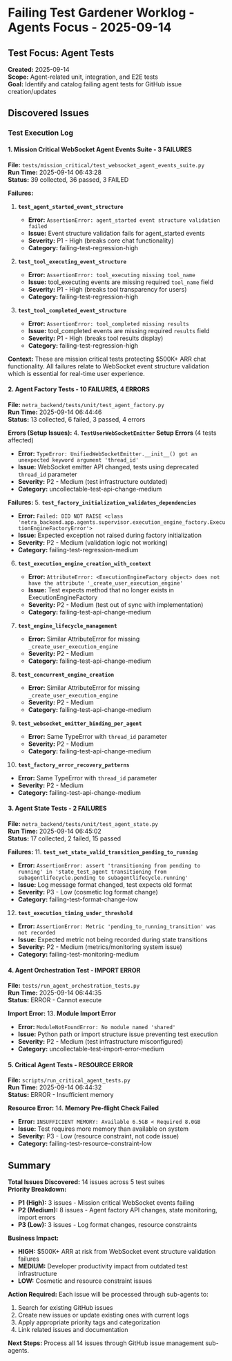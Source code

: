 # Failing Test Gardener Worklog - Agents Focus - 2025-09-14

## Test Focus: Agent Tests
**Created:** 2025-09-14  
**Scope:** Agent-related unit, integration, and E2E tests  
**Goal:** Identify and catalog failing agent tests for GitHub issue creation/updates  

## Discovered Issues

### Test Execution Log

#### 1. Mission Critical WebSocket Agent Events Suite - 3 FAILURES
**File:** `tests/mission_critical/test_websocket_agent_events_suite.py`  
**Run Time:** 2025-09-14 06:43:28  
**Status:** 39 collected, 36 passed, 3 FAILED  

**Failures:**
1. **`test_agent_started_event_structure`**
   - **Error:** `AssertionError: agent_started event structure validation failed`
   - **Issue:** Event structure validation fails for agent_started events
   - **Severity:** P1 - High (breaks core chat functionality)
   - **Category:** failing-test-regression-high

2. **`test_tool_executing_event_structure`** 
   - **Error:** `AssertionError: tool_executing missing tool_name`
   - **Issue:** tool_executing events are missing required `tool_name` field
   - **Severity:** P1 - High (breaks tool transparency for users)
   - **Category:** failing-test-regression-high

3. **`test_tool_completed_event_structure`**
   - **Error:** `AssertionError: tool_completed missing results`
   - **Issue:** tool_completed events are missing required `results` field
   - **Severity:** P1 - High (breaks tool results display)
   - **Category:** failing-test-regression-high

**Context:** These are mission critical tests protecting $500K+ ARR chat functionality. All failures relate to WebSocket event structure validation which is essential for real-time user experience.

#### 2. Agent Factory Tests - 10 FAILURES, 4 ERRORS
**File:** `netra_backend/tests/unit/test_agent_factory.py`  
**Run Time:** 2025-09-14 06:44:46  
**Status:** 13 collected, 6 failed, 3 passed, 4 errors  

**Errors (Setup Issues):**
4. **`TestUserWebSocketEmitter` Setup Errors** (4 tests affected)
   - **Error:** `TypeError: UnifiedWebSocketEmitter.__init__() got an unexpected keyword argument 'thread_id'`
   - **Issue:** WebSocket emitter API changed, tests using deprecated `thread_id` parameter
   - **Severity:** P2 - Medium (test infrastructure outdated)
   - **Category:** uncollectable-test-api-change-medium

**Failures:**
5. **`test_factory_initialization_validates_dependencies`**
   - **Error:** `Failed: DID NOT RAISE <class 'netra_backend.app.agents.supervisor.execution_engine_factory.ExecutionEngineFactoryError'>`
   - **Issue:** Expected exception not raised during factory initialization
   - **Severity:** P2 - Medium (validation logic not working)
   - **Category:** failing-test-regression-medium

6. **`test_execution_engine_creation_with_context`**
   - **Error:** `AttributeError: <ExecutionEngineFactory object> does not have the attribute '_create_user_execution_engine'`
   - **Issue:** Test expects method that no longer exists in ExecutionEngineFactory
   - **Severity:** P2 - Medium (test out of sync with implementation)
   - **Category:** failing-test-api-change-medium

7. **`test_engine_lifecycle_management`**
   - **Error:** Similar AttributeError for missing `_create_user_execution_engine`
   - **Severity:** P2 - Medium
   - **Category:** failing-test-api-change-medium

8. **`test_concurrent_engine_creation`**
   - **Error:** Similar AttributeError for missing `_create_user_execution_engine`
   - **Severity:** P2 - Medium
   - **Category:** failing-test-api-change-medium

9. **`test_websocket_emitter_binding_per_agent`**
   - **Error:** Same TypeError with `thread_id` parameter
   - **Severity:** P2 - Medium
   - **Category:** failing-test-api-change-medium

10. **`test_factory_error_recovery_patterns`**
   - **Error:** Same TypeError with `thread_id` parameter
   - **Severity:** P2 - Medium
   - **Category:** failing-test-api-change-medium

#### 3. Agent State Tests - 2 FAILURES
**File:** `netra_backend/tests/unit/test_agent_state.py`  
**Run Time:** 2025-09-14 06:45:02  
**Status:** 17 collected, 2 failed, 15 passed  

**Failures:**
11. **`test_set_state_valid_transition_pending_to_running`**
   - **Error:** `AssertionError: assert 'transitioning from pending to running' in 'state_test_agent transitioning from subagentlifecycle.pending to subagentlifecycle.running'`
   - **Issue:** Log message format changed, test expects old format
   - **Severity:** P3 - Low (cosmetic log format change)
   - **Category:** failing-test-format-change-low

12. **`test_execution_timing_under_threshold`**
   - **Error:** `AssertionError: Metric 'pending_to_running_transition' was not recorded`
   - **Issue:** Expected metric not being recorded during state transitions
   - **Severity:** P2 - Medium (metrics/monitoring system issue)
   - **Category:** failing-test-monitoring-medium

#### 4. Agent Orchestration Test - IMPORT ERROR
**File:** `tests/run_agent_orchestration_tests.py`  
**Run Time:** 2025-09-14 06:44:35  
**Status:** ERROR - Cannot execute  

**Import Error:**
13. **Module Import Error**
   - **Error:** `ModuleNotFoundError: No module named 'shared'`
   - **Issue:** Python path or import structure issue preventing test execution
   - **Severity:** P2 - Medium (test infrastructure misconfigured)
   - **Category:** uncollectable-test-import-error-medium

#### 5. Critical Agent Tests - RESOURCE ERROR  
**File:** `scripts/run_critical_agent_tests.py`  
**Run Time:** 2025-09-14 06:44:32  
**Status:** ERROR - Insufficient memory  

**Resource Error:**
14. **Memory Pre-flight Check Failed**
   - **Error:** `INSUFFICIENT MEMORY: Available 6.5GB < Required 8.0GB`
   - **Issue:** Test requires more memory than available on system
   - **Severity:** P3 - Low (resource constraint, not code issue)
   - **Category:** failing-test-resource-constraint-low

## Summary

**Total Issues Discovered:** 14 issues across 5 test suites  
**Priority Breakdown:**
- **P1 (High):** 3 issues - Mission critical WebSocket events failing
- **P2 (Medium):** 8 issues - Agent factory API changes, state monitoring, import errors  
- **P3 (Low):** 3 issues - Log format changes, resource constraints

**Business Impact:**
- **HIGH:** $500K+ ARR at risk from WebSocket event structure validation failures
- **MEDIUM:** Developer productivity impact from outdated test infrastructure
- **LOW:** Cosmetic and resource constraint issues

**Action Required:**
Each issue will be processed through sub-agents to:
1. Search for existing GitHub issues
2. Create new issues or update existing ones with current logs
3. Apply appropriate priority tags and categorization
4. Link related issues and documentation

**Next Steps:** Process all 14 issues through GitHub issue management sub-agents.